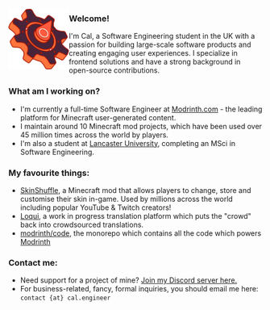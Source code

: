 <img src="assets/branding/cog_td.svg" width="120" height="120" align="left" /> <h3>Welcome!</h3> <p>I'm Cal, a Software Engineering student in the UK with a passion for building large-scale software products and creating engaging user experiences. I specialize in frontend solutions and have a strong background in open-source contributions.</p>

### What am I working on?

- I'm currently a full-time Software Engineer at [Modrinth.com](https://modrinth.com/) - the leading platform for Minecraft user-generated content.
- I maintain around 10 Minecraft mod projects, which have been used over 45 million times across the world by players.
- I'm also a student at [Lancaster University](https://lancaster.ac.uk), completing an MSci in Software Engineering.

### My favourite things:

- [SkinShuffle](https://github.com/IMB11/SkinShuffle), a Minecraft mod that allows players to change, store and customise their skin in-game. Used by millions across the world including popular YouTube & Twitch creators!
- [Loqui](https://github.com/The-Loqui-Project), a work in progress translation platform which puts the "crowd" back into crowdsourced translations.
- [modrinth/code](https://github.com/Modrinth/code), the monorepo which contains all the code which powers [Modrinth](https://modrinth.com)

### Contact me:

- Need support for a project of mine? [Join my Discord server here.](https://discord.imb11.dev/)
- For business-related, fancy, formal inquiries, you should email me here: `contact {at} cal.engineer`
